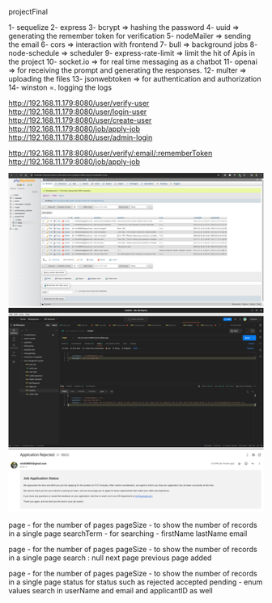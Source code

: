 <!-- Database name -->
projectFinal

<!-- npm modules -->
1- sequelize
2- express
3- bcrypt => hashing the password
4- uuid => generating the remember token for verification
5- nodeMailer => sending the email
6- cors => interaction with frontend 
7- bull => background jobs
8- node-schedule => scheduler
9- express-rate-limit => limit the hit of Apis in the project
10- socket.io => for real time messaging as a chatbot
11- openai => for receiving the prompt and generating the responses.
12- multer => uploading the files
13- jsonwebtoken => for authentication and authorization
14- winston =. logging the logs

http://192.168.11.179:8080/user/verify-user
http://192.168.11.179:8080/user/login-user
http://192.168.11.179:8080/user/create-user
http://192.168.11.179:8080/job/apply-job
http://192.168.11.178:8080/user/admin-login

http://192.168.11.178:8080/user/verify/:email/:rememberToken
http://192.168.11.179:8080/job/apply-job

![Alt text](chatMessage.png)
![Alt text](postMan.png)
![Alt text](rejectionImage.png)

<!-- pagination and filterations in http://192.168.11.179:8080/api/user/get-users -->
page - for the number of pages
pageSize - to show the number of records in a single page
searchTerm - for searching - firstName lastName email

<!-- pagination and filteration in http://192.168.11.179:8080/api/activity-logs -->
page - for the number of pages
pageSize - to show the number of records in  a single page
search : null
next page previous page added


<!-- http://localhost:8080/api/job/get-applications -->
page - for the number of pages
pageSize - to show the number of records in a single page
status for status such as rejected accepted pending - enum values
search in userName and email and applicantID as well